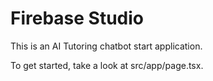 # Firebase Studio

This is an AI Tutoring chatbot start application.

To get started, take a look at src/app/page.tsx.
